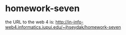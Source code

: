# homework-seven
 
the URL to the web 4 is: http://in-info-web4.informatics.iupui.edu/~jhseydak/homework-seven